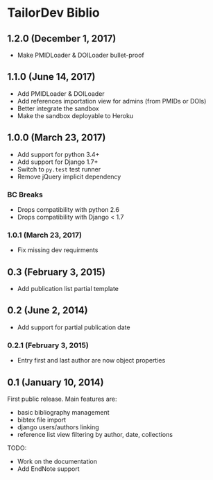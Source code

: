# TailorDev Biblio

## 1.2.0 (December 1, 2017)

* Make PMIDLoader & DOILoader bullet-proof

## 1.1.0 (June 14, 2017)

* Add PMIDLoader & DOILoader
* Add references importation view for admins (from PMIDs or DOIs)
* Better integrate the sandbox
* Make the sandbox deployable to Heroku

## 1.0.0 (March 23, 2017)

* Add support for python 3.4+
* Add support for Django 1.7+
* Switch to `py.test` test runner
* Remove jQuery implicit dependency

### BC Breaks

* Drops compatibility with python 2.6
* Drops compatibility with Django < 1.7

### 1.0.1 (March 23, 2017)

* Fix missing dev requirments

## 0.3 (February 3, 2015)

* Add publication list partial template

## 0.2 (June 2, 2014)

* Add support for partial publication date

### 0.2.1 (February 3, 2015)

* Entry first and last author are now object properties

## 0.1 (January 10, 2014)

First public release. Main features are:

* basic bibliography management
* bibtex file import
* django users/authors linking
* reference list view filtering by author, date, collections

TODO:

* Work on the documentation
* Add EndNote support
